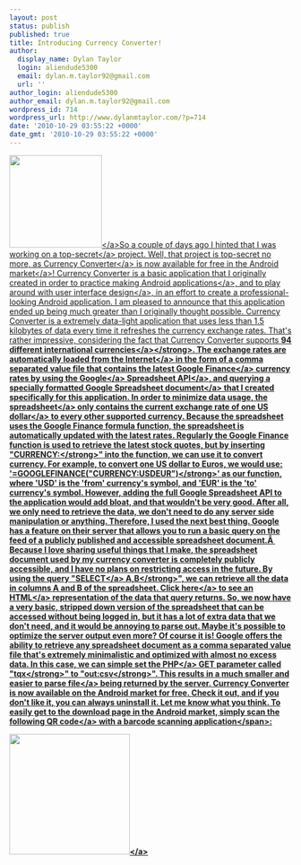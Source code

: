 ```yaml
---
layout: post
status: publish
published: true
title: Introducing Currency Converter!
author:
  display_name: Dylan Taylor
  login: aliendude5300
  email: dylan.m.taylor92@gmail.com
  url: ''
author_login: aliendude5300
author_email: dylan.m.taylor92@gmail.com
wordpress_id: 714
wordpress_url: http://www.dylanmtaylor.com/?p=714
date: '2010-10-29 03:55:22 +0000'
date_gmt: '2010-10-29 03:55:22 +0000'
---
```

<p><a href="http:&#47;&#47;www.dylanmtaylor.com&#47;wp-content&#47;uploads&#47;2010&#47;10&#47;logo-gold-2.png"><img class="alignleft size-full wp-image-716" title="Currency Converter Logo" src="http:&#47;&#47;www.dylanmtaylor.com&#47;wp-content&#47;uploads&#47;2010&#47;10&#47;logo-gold-2.png" alt="" width="165" height="165" &#47;><&#47;a>So a couple of days ago I hinted that I was working on a <a class="zem_slink" title="Classified information" rel="wikipedia" href="http:&#47;&#47;en.wikipedia.org&#47;wiki&#47;Classified_information">top-secret<&#47;a> project. Well, that project is top-secret no more, as <a class="zem_slink" title="Exchange rate" rel="wikipedia" href="http:&#47;&#47;en.wikipedia.org&#47;wiki&#47;Exchange_rate">Currency Converter<&#47;a> is now available for free in the <a class="zem_slink" title="Android Market" rel="homepage" href="http:&#47;&#47;www.android.com&#47;market&#47;">Android market<&#47;a>! Currency Converter is a basic application that I originally created in order to practice making Android <a class="zem_slink" title="Application software" rel="wikipedia" href="http:&#47;&#47;en.wikipedia.org&#47;wiki&#47;Application_software">applications<&#47;a>, and to play around with <a class="zem_slink" title="User interface design" rel="wikipedia" href="http:&#47;&#47;en.wikipedia.org&#47;wiki&#47;User_interface_design">user interface design<&#47;a>, in an effort to create a professional-looking Android application. I am pleased to announce that this application ended up being much greater than I originally thought possible. Currency Converter is a extremely data-light application that uses less than 1.5 kilobytes of data every time it refreshes the currency exchange rates. That's rather impressive, considering the fact that Currency Converter supports <strong>94 different international <a class="zem_slink" title="Currency" rel="wikipedia" href="http:&#47;&#47;en.wikipedia.org&#47;wiki&#47;Currency">currencies<&#47;a><&#47;strong>. The exchange rates are automatically loaded from the <a class="zem_slink" title="Internet" rel="wikipedia" href="http:&#47;&#47;en.wikipedia.org&#47;wiki&#47;Internet">Internet<&#47;a> in the form of a comma separated value file that contains the latest <a class="zem_slink" title="Google Finance" rel="wikipedia" href="http:&#47;&#47;en.wikipedia.org&#47;wiki&#47;Google_Finance">Google Finance<&#47;a> currency rates by using the <a class="zem_slink" title="Google" rel="homepage" href="http:&#47;&#47;google.com">Google<&#47;a> Spreadsheet <a class="zem_slink" title="Application programming interface" rel="wikipedia" href="http:&#47;&#47;en.wikipedia.org&#47;wiki&#47;Application_programming_interface">API<&#47;a>, and querying a <a href="https:&#47;&#47;spreadsheets.google.com&#47;ccc?key=0Aj41QC-LDaHudEFWdk9CTTBLVGQ1ZWlXWmdGRW1fWkE&amp;hl=en">specially formatted Google Spreadsheet document<&#47;a> that I created specifically for this application. In order to minimize data usage, the <a class="zem_slink" title="Spreadsheet" rel="wikipedia" href="http:&#47;&#47;en.wikipedia.org&#47;wiki&#47;Spreadsheet">spreadsheet<&#47;a> only contains the current exchange rate of one <a class="zem_slink" title="U.S. Dollar (USD)" rel="wikinvest" href="http:&#47;&#47;www.wikinvest.com&#47;concept&#47;U.S._Dollar_%28USD%29">US dollar<&#47;a> to every other supported currency. Because the spreadsheet uses the Google Finance formula function, the spreadsheet is automatically updated with the latest rates. Regularly the Google Finance function is used to retrieve the latest stock quotes, but by inserting "<strong>CURRENCY:<&#47;strong>" into the function, we can use it to convert currency. For example, to convert one US dollar to Euros, we would use: '<strong>=GOOGLEFINANCE("CURRENCY:USDEUR")<&#47;strong>' as our function, where 'USD' is the 'from' currency's symbol, and 'EUR' is the 'to' currency's symbol. However, adding the full Google Spreadsheet API to the application would add bloat, and that wouldn't be very good. After all, we only need to retrieve the data, we don't need to do any server side manipulation or anything. Therefore, I used the next best thing. Google has a feature on their server that allows you to run a basic query on the feed of a publicly published and accessible spreadsheet document.&Acirc;&nbsp; Because I love sharing useful things that I make, the spreadsheet document used by my currency converter is completely publicly accessible, and I have no plans on restricting access in the future. By using the query "<strong><a class="zem_slink" title="Select (SQL)" rel="wikipedia" href="http:&#47;&#47;en.wikipedia.org&#47;wiki&#47;Select_%28SQL%29">SELECT<&#47;a> A,B<&#47;strong>", we can retrieve all the data in columns A and B of the spreadsheet. <a href="http:&#47;&#47;spreadsheets.google.com&#47;tq?tqx=out:html&amp;tq=select%20A,B&amp;key=0Aj41QC-LDaHudEFWdk9CTTBLVGQ1ZWlXWmdGRW1fWkE">Click here<&#47;a> to see an <a class="zem_slink" title="HTML" rel="wikipedia" href="http:&#47;&#47;en.wikipedia.org&#47;wiki&#47;HTML">HTML<&#47;a> representation of the data that query returns. So, we now have a very basic, stripped down version of the spreadsheet that can be accessed without being logged in, but it has a lot of extra data that we don't need, and it would be annoying to parse out. Maybe it's possible to optimize the server output even more? Of course it is! Google offers the ability to retrieve any spreadsheet document as a comma separated value file that's extremely minimalistic and optimized with almost no excess data. In this case, we can simple set the <a class="zem_slink" title="PHP" rel="wikipedia" href="http:&#47;&#47;en.wikipedia.org&#47;wiki&#47;PHP">PHP<&#47;a> GET parameter called "<strong>tqx<&#47;strong>" to "<strong>out:csv<&#47;strong>". This results in a <a href="http:&#47;&#47;www.google.com&#47;url?q=http%3A%2F%2Fspreadsheets.google.com%2Ftq%3Ftqx%3Dout%3Acsv%26tq%3Dselect%2520A%2CB%26key%3D0Aj41QC-LDaHudEFWdk9CTTBLVGQ1ZWlXWmdGRW1fWkE">much smaller and easier to parse file<&#47;a> being returned by the server. Currency Converter is now available on the Android market for free. Check it out, and if you don't like it, you can always uninstall it. Let me know what you think. To easily get to the download page in the Android market, simply scan the following <a class="zem_slink" title="QR code" rel="homepage" href="http:&#47;&#47;www.fastcompany.com&#47;1585822&#47;business-card-just-scan-my-qr-code">QR code<&#47;a><span class="zem_slink"> with a barcode scanning application<&#47;span>:</p>
<p><a href="http:&#47;&#47;market.android.com&#47;details?id=com.dylantaylor.currconv"><img class="alignleft size-full wp-image-723" title="Currency Converter QR Code (Small)" src="http:&#47;&#47;www.dylanmtaylor.com&#47;wp-content&#47;uploads&#47;2010&#47;10&#47;qrcode1.png" alt="" width="215" height="215" &#47;><&#47;a></p>
